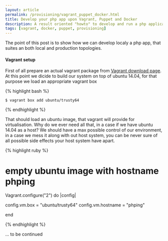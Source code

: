 ```yaml
---
layout: article
permalink: /provisioning/vagrant_puppet_docker.html
title: Develop your php app upon Vagrant, Puppet and Docker
description: A result oriented "howto" to develop and run a php application with Vagrant, Puppet and Docker.
tags: [vagrant, docker, puppet, provisioning]
---
```


The point of this post is to show how we can develop localy a php app, 
that suites an both local and production topologies. 

#### Vagrant setup

First of all prepare an actual vagrant package from [Vagrant download page](http://www.vagrantup.com/downloads).
At this point we dicide to build our system on top of ubuntu 14.04, for that purpose we load an appropriate
vagrant box


{% highlight bash %}

    $ vagrant box add ubuntu/trusty64

{% endhighlight %}



That should load an ubuntu image, that vagrant will provide for virtualisation. Why do we ever need all that, in a case if we have ubuntu 14.04 
as a host? We should have a max possible control of our environment, in a case we mess it along with out host system, you can be never sure of all possible side effects your host system have apart.

{% highlight ruby %}
# empty ubuntu image with hostname phping 
Vagrant.configure("2") do |config|

  config.vm.box = "ubuntu/trusty64"
  config.vm.hostname = "phping"  

end 

{% endhighlight %}


... to be continued
